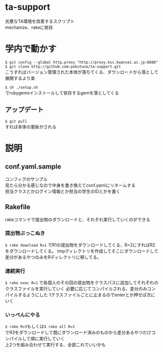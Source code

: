 # ta-support
劣悪なTA環境を改善するスクリプト  
mechanize、rakeに依存

# 学内で動かす
`$ git config --global http.proxy "http://proxy.ksc.kwansei.ac.jp:8080"`  
`$ git clone http://github.com:pokutuna/ta-support.git`  
こうすればバージョン管理された本体が落ちてくる、ダウンロードから落として展開するより楽  

`$ sh ./setup.sh`  
でrubygemsインストールして依存するgemを落としてくる  

## アップデート
`$ git pull`  
すれば本体の更新がされる

# 説明
## conf.yaml.sample
コンフィグのサンプル  
見たら分かる感じなので中身を書き換えてconf.yamlにリネームする  
担当クラスとかログイン情報とか担当の学生のIDとかを書く

## Rakefile
rakeコマンドで提出物のダウンロードと、それぞれ実行していくのができる  

### 提出物ぶっこぬき
`$ rake download R=1` 
でR1の提出物をダウンロードしてくる、R=2にすればR2をダウンロードしてくる。 
tmpディレクトリを作成してそこにダウンロードして差分があるやつのみをRディレクトリに移してる。 

### 連続実行
`$ rake exec R=1` 
で各個人のその回の提出物をクラスパスに追加してそれぞれのクラスファイルを実行していく
必要に応じてコンパイルされる、差分のみコンパイルするようにした
1クラスファイルごとに止まるのでenterとか押せば次にいく  

### いっぺんにやる
`$ rake R=3`もしくは`$ rake all R=3`  
でR3をダウンロードして既にダウンロード済みのものから差分あるやつだけコンパイルして順に実行していく  
上2つを組み合わせて実行する、全部これでいいかも

